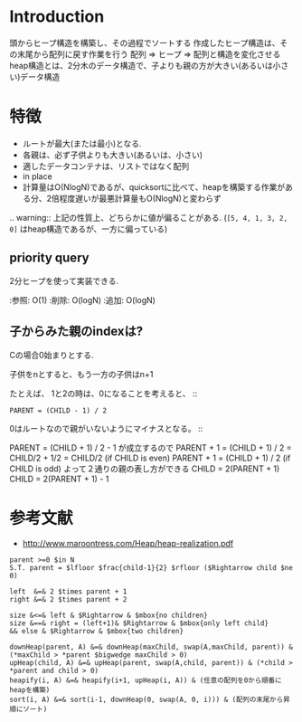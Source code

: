
Introduction
============

頭からヒープ構造を構築し、その過程でソートする
作成したヒープ構造は、その末尾から配列に戻す作業を行う
配列 => ヒープ => 配列と構造を変化させる
heap構造とは、2分木のデータ構造で、子よりも親の方が大きい(あるいは小さい)データ構造

特徴
====
- ルートが最大(または最小)となる.
- 各親は、必ず子供よりも大きい(あるいは、小さい)
- 適したデータコンテナは、リストではなく配列
- in place
- 計算量はO(NlogN)であるが、quicksortに比べて、heapを構築する作業がある分、2倍程度遅いが最悪計算量もO(NlogN)と変わらず

.. warning::
   上記の性質上、どちらかに値が偏ることがある.
   (``[5, 4, 1, 3, 2, 0]`` はheap構造であるが、一方に偏っている)

priority query
--------------
2分ヒープを使って実装できる.

:参照: O(1)
:削除: O(logN)
:追加: O(logN)

子からみた親のindexは?
----------------------
Cの場合0始まりとする.

子供をnとすると、もう一方の子供はn+1

たとえば、 1と2の時は、0になることを考えると、 ::

    PARENT = (CHILD - 1) / 2

0はルートなので親がいないようにマイナスとなる。 ::

  PARENT = (CHILD + 1) / 2 - 1 が成立するので
  PARENT + 1 = (CHILD + 1) / 2 = CHILD/2 + 1/2 = CHILD/2 (if CHILD is even)
  PARENT + 1 = (CHILD + 1) / 2 (if CHILD is odd)
  よって２通りの親の表し方ができる
  CHILD = 2(PARENT + 1)
  CHILD = 2(PARENT + 1) - 1

参考文献
========
- http://www.maroontress.com/Heap/heap-realization.pdf

```
parent >=0 $in N
S.T. parent = $lfloor $frac{child-1}{2} $rfloor ($Rightarrow child $ne 0)

left  &=& 2 $times parent + 1
right &=& 2 $times parent + 2

size &<=& left & $Rightarrow & $mbox{no children}
size &==& right = (left+1)& $Rightarrow & $mbox{only left child}
&& else & $Rightarrow & $mbox{two children}

downHeap(parent, A) &=& downHeap(maxChild, swap(A,maxChild, parent)) & (*maxChild > *parent $bigwedge maxChild > 0)
upHeap(child, A) &=& upHeap(parent, swap(A,child, parent)) & (*child > *parent and child > 0)
heapify(i, A) &=& heapify(i+1, upHeap(i, A)) & (任意の配列を0から順番にheapを構築)
sort(i, A) &=& sort(i-1, downHeap(0, swap(A, 0, i))) & (配列の末尾から昇順にソート)
```
